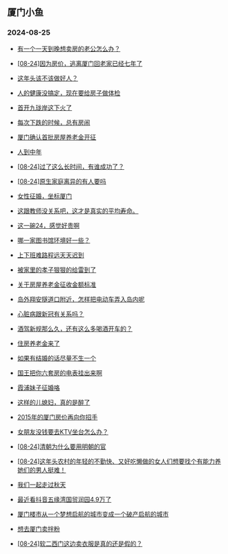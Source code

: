 ## 厦门小鱼 
### 2024-08-25

+ [有一个一天到晚想卖房的老公怎么办？](http://bbs.xmfish.com/read-htm-tid-18235664.html)

+ [[08-24]因为房价，逃离厦门回老家已经七年了](http://bbs.xmfish.com/read-htm-tid-18235579.html)

+ [这年头该不该做好人？](http://bbs.xmfish.com/read-htm-tid-18235624.html)

+ [人的健康没搞定，现在要给房子做体检](http://bbs.xmfish.com/read-htm-tid-18235548.html)

+ [首开九珑岸这下火了](http://bbs.xmfish.com/read-htm-tid-18235722.html)

+ [每次下跌的时候，总有房闹](http://bbs.xmfish.com/read-htm-tid-18235648.html)

+ [厦门确认首批房屋养老金开征](http://bbs.xmfish.com/read-htm-tid-18235653.html)

+ [人到中年](http://bbs.xmfish.com/read-htm-tid-18235552.html)

+ [[08-24]过了这么长时间，有谁成功了？](http://bbs.xmfish.com/read-htm-tid-18235619.html)

+ [[08-24]原生家庭离异的有人要吗](http://bbs.xmfish.com/read-htm-tid-18235528.html)

+ [女性征婚，坐标厦门](http://bbs.xmfish.com/read-htm-tid-18235641.html)

+ [这跟教师没关系吧，这才是真实的平均寿命。](http://bbs.xmfish.com/read-htm-tid-18235685.html)

+ [这一碗24，感觉好贵啊](http://bbs.xmfish.com/read-htm-tid-18235772.html)

+ [哪一家图书馆环境好一些？](http://bbs.xmfish.com/read-htm-tid-18235650.html)

+ [上下班难路程远天天迟到](http://bbs.xmfish.com/read-htm-tid-18235723.html)

+ [被家里的孝子狠狠的给雷到了](http://bbs.xmfish.com/read-htm-tid-18235751.html)

+ [关于房屋养老金征收金额标准](http://bbs.xmfish.com/read-htm-tid-18235786.html)

+ [岛外翔安隧道口附近，怎样把电动车弄入岛内呢](http://bbs.xmfish.com/read-htm-tid-18235692.html)

+ [心脏病跟新冠有关系吗？](http://bbs.xmfish.com/read-htm-tid-18235713.html)

+ [酒驾新规那么久，还有这么多喝酒开车的？](http://bbs.xmfish.com/read-htm-tid-18235681.html)

+ [住房养老金来了](http://bbs.xmfish.com/read-htm-tid-18235687.html)

+ [如果有结婚的话尽量不生一个](http://bbs.xmfish.com/read-htm-tid-18235847.html)

+ [国王把你六套房的电表挂出来啊](http://bbs.xmfish.com/read-htm-tid-18235833.html)

+ [霞浦妹子征婚咯](http://bbs.xmfish.com/read-htm-tid-18235781.html)

+ [这样的儿媳妇，真的是醉了](http://bbs.xmfish.com/read-htm-tid-18235824.html)

+ [2015年的厦门房价再向你招手](http://bbs.xmfish.com/read-htm-tid-18235837.html)

+ [女朋友没钱要去KTV坐台怎么办？](http://bbs.xmfish.com/read-htm-tid-18235879.html)

+ [[08-24]清朝为什么要用明朝的官](http://bbs.xmfish.com/read-htm-tid-18235746.html)

+ [[08-24]这年头农村的年轻的不勤快、又好吃懒做的女人们想要找个有能力养她们的男人挺难！](http://bbs.xmfish.com/read-htm-tid-18235818.html)

+ [我们一起走过秋天](http://bbs.xmfish.com/read-htm-tid-18235778.html)

+ [最近看抖音五缘湾国贸润园4.9万了](http://bbs.xmfish.com/read-htm-tid-18235939.html)

+ [厦门楼市从一个梦想启航的城市变成一个破产启航的城市](http://bbs.xmfish.com/read-htm-tid-18235925.html)

+ [想去厦门卖拌粉](http://bbs.xmfish.com/read-htm-tid-18235827.html)

+ [[08-24]软二西门这边卖衣服是真的还是假的？](http://bbs.xmfish.com/read-htm-tid-18235801.html)

